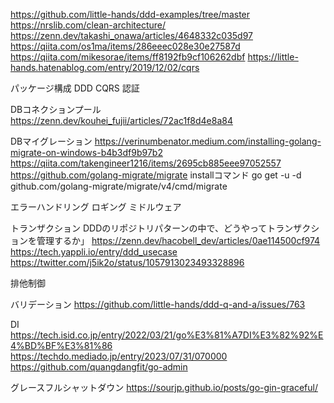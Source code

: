https://github.com/little-hands/ddd-examples/tree/master
https://nrslib.com/clean-architecture/
https://zenn.dev/takashi_onawa/articles/4648332c035d97
https://qiita.com/os1ma/items/286eeec028e30e27587d
https://qiita.com/mikesorae/items/ff8192fb9cf106262dbf
https://little-hands.hatenablog.com/entry/2019/12/02/cqrs



パッケージ構成
DDD
CQRS
認証


DBコネクションプール
https://zenn.dev/kouhei_fujii/articles/72ac1f8d4e8a84


DBマイグレーション
https://verinumbenator.medium.com/installing-golang-migrate-on-windows-b4b3df9b97b2
https://qiita.com/takengineer1216/items/2695cb885eee97052557
https://github.com/golang-migrate/migrate
installコマンド
go get -u -d github.com/golang-migrate/migrate/v4/cmd/migrate


エラーハンドリング
ロギング
ミドルウェア

トランザクション
DDDのリポジトリパターンの中で、どうやってトランザクションを管理するか」
https://zenn.dev/hacobell_dev/articles/0ae114500cf974
https://tech.yappli.io/entry/ddd_usecase
https://twitter.com/j5ik2o/status/1057913023493328896



排他制御


バリデーション
https://github.com/little-hands/ddd-q-and-a/issues/763



DI
https://tech.isid.co.jp/entry/2022/03/21/go%E3%81%A7DI%E3%82%92%E4%BD%BF%E3%81%86
https://techdo.mediado.jp/entry/2023/07/31/070000
https://github.com/quangdangfit/go-admin


グレースフルシャットダウン
https://sourjp.github.io/posts/go-gin-graceful/